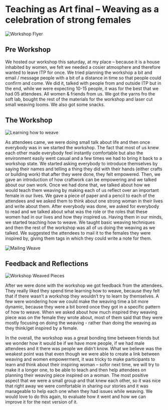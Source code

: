 # Teaching as Art final – Weaving as a celebration of strong females

![Workshop Flyer](http://gauirenata.com/projects/images/workshop_flyer_web.jpg)


## Pre Workshop
We hosted our workshop this saturday, at my place – because it is a house inhabited by women, we felt we needed a cosier atmosphere and therefore wanted to leave ITP for once. We tried planning the workshop a bit and email / message people with a bit of a distance in time so that people could confirm and come. We did it, talked with people from and outside ITP but in the end, while we were expecting 10-15 people, it was for the best that we had 05 attendees. All women & friends from us. We got the yarns fro the soft lab, bought the rest of the materials for the workshop and laser cut small weaving looms. We also got some snacks. 


## The Workshop

![Learning how to weave](http://gauirenata.com/projects/images/together_w.jpg)

As attendees came, we were doing small talk about life and then once everybody was in we started the workshop. The fact that most of us knew each other made everybody feel instantly comfortable but also the environment easily went casual and a few times we had to bring it back to a workshop state. We started asking everybody to introduce themselves by saying their names and telling a thing they did with their hands (either crafts or building work) that after they were done, they felt empowered. Then, we gave an introduction of how craftwork can be empowering and we talked about our own work. Once we had done that, we talked about how we would teach them weaving by making each of us reflect over an important female in our lives. We gave a piece of paper and a pencil to each of the attendees and we asked them to think about one strong woman in their lives and write about them. After everybody was done, we asked for everybody to read and we talked about what was the role or the roles that these women had in our lives and how they inspired us. Having them in our minds, we started teaching how to weave. We taught basic weaving techniques and then the rest of the workshop was all of us doing the weaving as we talked. We suggested the attendees to mail it to the females they were inspired by, giving them tags in which they could write a note for them. 

![Mailing Weave](http://gauirenata.com/projects/images/Foto4.JPG)


## Feedback and Reflections

![Workshop Weaved Pieces](http://gauirenata.com/projects/images/everybody.jpg)

After we were done with the workshop we got feedback from the attendees. They really liked they spend time learning how to weave, because they felt that if there wasn’t a workshop they wouldn’t try to learn by themselves. A few were wondering how we could make the weaving time a bit more dynamic, because they were a bit bored once they got in a specific pattern of how to weave. When we asked about how much inspired they weaving piece was on the female they wrote about, most of them said that they were mostly focusing on doing the weaving - rather than doing the weaving as they think/get inspired by a female. 

In the overall, the workshop was a great bonding time between friends but we wonder how it would be if we have more people, if we had male attendees and it there was people we didn’t know. What we believe was the weakest point was that even though we were able to create a link between weaving and women empowerment, it was tricky to make participants to learn and think about their inspiring woman – sofor next time, we will try to make it a longer one, to be able to teach and then help attendees on planning their weaving piece inspired on a woman. The most positive aspect that we were a small group and that knew each other, so it was nice that right away we were comfortable in sharing our stories and it was manageable to help each one when they had issues while weaving. We would love to do this again, to evaluate how it went and how we can improve it for the next version of it.
